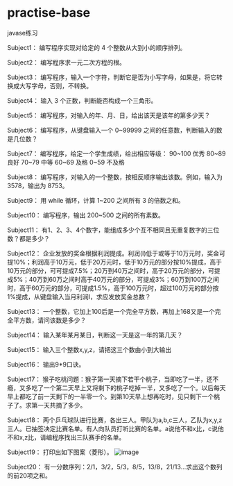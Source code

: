 # practise-base
javase练习

Subject1：
编写程序实现对给定的 4 个整数从大到小的顺序排列。

Subject2：
编写程序求一元二次方程的根。

Subject3：
编写程序，输入一个字符，判断它是否为小写字母，如果是，将它转换成大写字母，否则，不转换。

Subject4：
输入 3 个正数，判断能否构成一个三角形。

Subject5：
编写程序，对输入的年、月、日，给出该天是该年的第多少天？

Subject6：
编写程序，从键盘输入一个 0~99999 之间的任意数，判断输入的数是几位数？

Subject7：
编写程序，给定一个学生成绩，给出相应等级：
90~100 优秀
80~89 良好
70~79 中等
60~69 及格
0~59 不及格

Subject8：
编写程序，对输入的一个整数，按相反顺序输出该数。例如，输入为 3578，输出为 8753。

Subject9：
用 while 循环，计算 1~200 之间所有 3 的倍数之和。

Subject10：
编写程序，输出 200~500 之间的所有素数。

Subject11：
有1、2、3、4个数字，能组成多少个互不相同且无重复数字的三位数？都是多少？

Subject12：
企业发放的奖金根据利润提成。利润(I)低于或等于10万元时，奖金可提10%；利润高于10万元，低于20万元时，低于10万元的部分按10%提成，高于10万元的部分，可可提成7.5%；20万到40万之间时，高于20万元的部分，可提成5%；40万到60万之间时高于40万元的部分，可提成3%；60万到100万之间时，高于60万元的部分，可提成1.5%，高于100万元时，超过100万元的部分按1%提成，从键盘输入当月利润I，求应发放奖金总数？

Subject13：
一个整数，它加上100后是一个完全平方数，再加上168又是一个完全平方数，请问该数是多少？

Subject14：
输入某年某月某日，判断这一天是这一年的第几天？

Subject15：
输入三个整数x,y,z，请把这三个数由小到大输出

Subject16：
输出9*9口诀。

Subject17：
猴子吃桃问题：猴子第一天摘下若干个桃子，当即吃了一半，还不瘾，又多吃了一个第二天早上又将剩下的桃子吃掉一半，又多吃了一个。以后每天早上都吃了前一天剩下的一半零一个。到第10天早上想再吃时，见只剩下一个桃子了。求第一天共摘了多少。

Subject18：
两个乒乓球队进行比赛，各出三人。甲队为a,b,c三人，乙队为x,y,z三人。已抽签决定比赛名单。有人向队员打听比赛的名单。a说他不和x比，c说他不和x,z比，请编程序找出三队赛手的名单。

Subject19：
打印出如下图案（菱形）。
![image](https://user-images.githubusercontent.com/102653448/166565973-1b682cc6-8fad-4ae2-855d-6671d25cfa92.png)

Subject20：
有一分数序列：2/1，3/2，5/3，8/5，13/8，21/13…求出这个数列的前20项之和。
